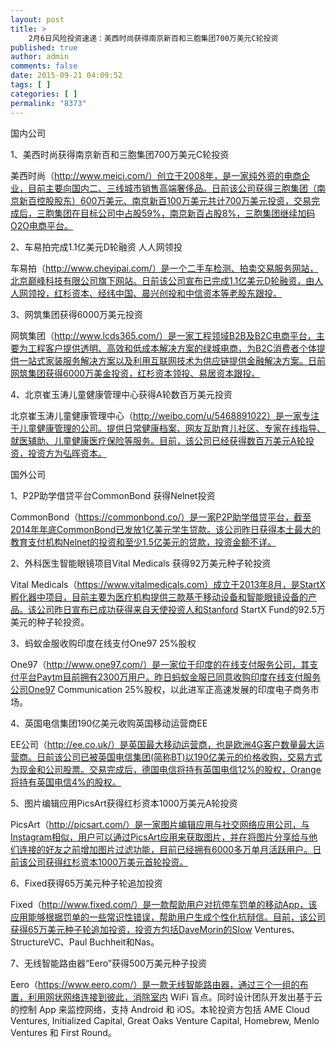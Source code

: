 ```yaml
---
layout: post
title: >
    2月6日风险投资速递：美西时尚获得南京新百和三胞集团700万美元C轮投资
published: true
author: admin
comments: false
date: 2015-09-21 04:09:52
tags: [ ]
categories: [ ]
permalink: "8373"
---
```



国内公司

1、美西时尚获得南京新百和三胞集团700万美元C轮投资

美西时尚（http://www.meici.com/）创立于2008年，是一家纯外资的电商企业，目前主要向国内二、三线城市销售高端奢侈品。日前该公司获得三胞集团（南京新百控股股东）600万美元、南京新百100万美元共计700万美元投资，交易完成后，三胞集团在目标公司中占股59%，南京新百占股8%，三胞集团继续加码O2O电商平台。

2、车易拍完成1.1亿美元D轮融资 人人网领投

车易拍（http://www.cheyipai.com/）是一个二手车检测、拍卖交易服务网站，北京巅峰科技有限公司旗下网站。日前该公司宣布已完成1.1亿美元D轮融资，由人人网领投，红杉资本、经纬中国、晨兴创投和中信资本等老股东跟投。

3、网筑集团获得6000万美元投资

网筑集团（http://www.lcds365.com/）是一家工程领域B2B及B2C电商平台，主要为工程客户提供透明、高效和低成本解决方案的绿城电商，为B2C消费者个体提供一站式家装服务解决方案以及利用互联网技术为供应链提供金融解决方案。日前网筑集团获得6000万美金投资，红杉资本领投、易居资本跟投。

4、北京崔玉涛儿童健康管理中心获得A轮数百万美元投资

北京崔玉涛儿童健康管理中心（http://weibo.com/u/5468891022）是一家专注于儿童健康管理的公司。提供日常健康档案、网友互助育儿社区、专家在线指导、就医辅助、儿童健康医疗保险等服务。目前，该公司已经获得数百万美元A轮投资，投资方为弘晖资本。

国外公司

1、P2P助学借贷平台CommonBond 获得Nelnet投资

CommonBond（https://commonbond.co/）是一家P2P助学借贷平台，截至2014年年底CommonBond已发放1亿美元学生贷款。该公司昨日获得本土最大的教育支付机构Nelnet的投资和至少1.5亿美元的贷款，投资金额不详。

2、外科医生智能眼镜项目Vital Medicals 获得92万美元种子轮投资

Vital Medicals（https://www.vitalmedicals.com）成立于2013年8月，是StartX孵化器中项目，目前主要为医疗机构提供三款基于移动设备和智能眼镜设备的产品。该公司昨日宣布已成功获得来自天使投资人和Stanford StartX Fund的92.5万美元的种子轮投资。

3、蚂蚁金服收购印度在线支付One97 25%股权

One97（http://www.one97.com/）是一家位于印度的在线支付服务公司，其支付平台Paytm目前拥有2300万用户。昨日蚂蚁金服已同意收购印度在线支付服务公司One97 Communication 25%股权，以此进军正高速发展的印度电子商务市场。

4、英国电信集团190亿美元收购英国移动运营商EE

EE公司（http://ee.co.uk/）是英国最大移动运营商，也是欧洲4G客户数量最大运营商。日前该公司已被英国电信集团(简称BT)以190亿美元的价格收购，交易方式为现金和公司股票。交易完成后，德国电信将持有英国电信12%的股权，Orange将持有英国电信4%的股权。

5、图片编辑应用PicsArt获得红杉资本1000万美元A轮投资

PicsArt（http://picsart.com/）是一家图片编辑应用与社交网络应用公司，与Instagram相似，用户可以通过PicsArt应用来获取图片，并在将图片分享给与他们连接的好友之前增加图片过滤功能，目前已经拥有6000多万单月活跃用户。日前该公司获得红杉资本1000万美元首轮投资。

6、Fixed获得65万美元种子轮追加投资

Fixed（http://www.fixed.com/）是一款帮助用户对抗停车罚单的移动App，该应用能够根据罚单的一些常识性错误，帮助用户生成个性化抗辩信。目前，该公司获得65万美元种子轮追加投资，投资方包括DaveMorin的Slow Ventures、StructureVC、Paul Buchheit和Nas。

7、无线智能路由器“Eero”获得500万美元种子投资

Eero（https://www.eero.com/）是一款无线智能路由器，通过三个一组的布置，利用网状网络连接到彼此，消除室内 WiFi 盲点。同时设计团队开发出基于云的控制 App 来监控网络，支持 Android 和 iOS。本轮投资方包括 AME Cloud Ventures, Initialized Capital, Great Oaks Venture Capital, Homebrew, Menlo Ventures 和 First Round。